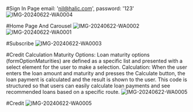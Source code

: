 #Sign In Page
email: 'nil@halic.com', password: '123'
![IMG-20240622-WA0004](https://github.com/NilDeniz-Alsan/Kredi-Oneri/assets/123769095/3b105b29-75fd-4c11-a283-e5e69882e36a)

#Home Page And Carousel
![IMG-20240622-WA0002](https://github.com/NilDeniz-Alsan/Kredi-Oneri/assets/123769095/34a972ce-dfef-485c-ba8d-afe3782fb64d)
![IMG-20240622-WA0001](https://github.com/NilDeniz-Alsan/Kredi-Oneri/assets/123769095/5327e6e1-bbb8-4e4a-9ba2-292b77f0239a)

#Subscribe 
![IMG-20240622-WA0003](https://github.com/NilDeniz-Alsan/Kredi-Oneri/assets/123769095/d2460c21-3e20-460a-b8dc-6ce5964e0254)

#Credit Calculation
Maturity Options: Loan maturity options (formOptionMaturities) are defined as a specific list and presented with a select element for the user to make a selection.
Calculation: When the user enters the loan amount and maturity and presses the Calculate button, the loan payment is calculated and the result is shown to the user.
This code is structured so that users can easily calculate loan payments and see recommended loans based on a specific route.
![IMG-20240622-WA0005](https://github.com/NilDeniz-Alsan/Kredi-Oneri/assets/123769095/684726a7-00cc-404d-8411-8bed7fe3ab5d)

#Credit 
![IMG-20240622-WA0005](https://github.com/NilDeniz-Alsan/Kredi-Oneri/assets/123769095/e7e4f73b-2c57-45e8-b84c-4c81a2966694)

